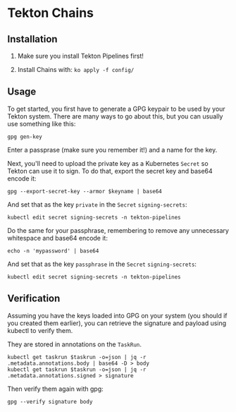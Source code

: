 # Tekton Chains

## Installation

1. Make sure you install Tekton Pipelines first!

1. Install Chains with: `ko apply -f config/`


## Usage

To get started, you first have to generate a GPG keypair to be used by your Tekton system.
There are many ways to go about this, but you can usually use something like this:

```shell
gpg gen-key
```

Enter a passprase (make sure you remember it!) and a name for the key.

Next, you'll need to upload the private key as a Kubernetes `Secret` so Tekton can use it
to sign.
To do that, export the secret key and base64 encode it:

```shell
gpg --export-secret-key --armor $keyname | base64
```

And set that as the key `private` in the `Secret` `signing-secrets`:

```shell
kubectl edit secret signing-secrets -n tekton-pipelines
```

Do the same for your passphrase, remembering to remove any unnecessary
whitespace and base64 encode it:

```shell
echo -n 'mypassword' | base64
```

And set that as the key `passphrase` in the `Secret` `signing-secrets`:

```shell
kubectl edit secret signing-secrets -n tekton-pipelines
```

## Verification

Assuming you have the keys loaded into GPG on your system (you should if you created them earlier),
you can retrieve the signature and payload using kubectl to verify them.

They are stored in annotations on the `TaskRun`.

```shell
kubectl get taskrun $taskrun -o=json | jq -r .metadata.annotations.body | base64 -D > body
kubectl get taskrun $taskrun -o=json | jq -r .metadata.annotations.signed > signature
```

Then verify them again with gpg:

```shell
gpg --verify signature body
```
